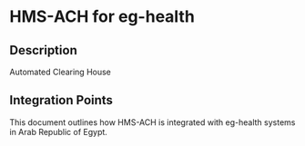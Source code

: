 # HMS-ACH for eg-health

## Description

Automated Clearing House

## Integration Points

This document outlines how HMS-ACH is integrated with eg-health systems in Arab Republic of Egypt.
